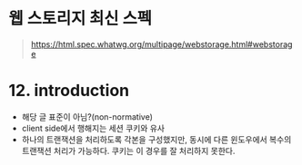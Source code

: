 웹 스토리지 최신 스펙
===========
>https://html.spec.whatwg.org/multipage/webstorage.html#webstorage 
# 12. introduction
- 해당 글 표준이 아님?(non-normative)
- client side에서 행해지는 세션 쿠키와 유사
- 하나의 트랜잭션을 처리하도록 각본을 구성했지만, 동시에 다른 윈도우에서 복수의 트랜잭션 처리가 가능하다. 쿠키는 이 경우를 잘 처리하지 못한다.